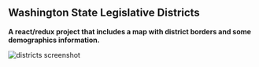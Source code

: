 ## Washington State Legislative Districts
__A react/redux project that includes a map with district borders and some demographics information.__


![districts screenshot](http://timbutorac.com/assets/images/Districts.png)

